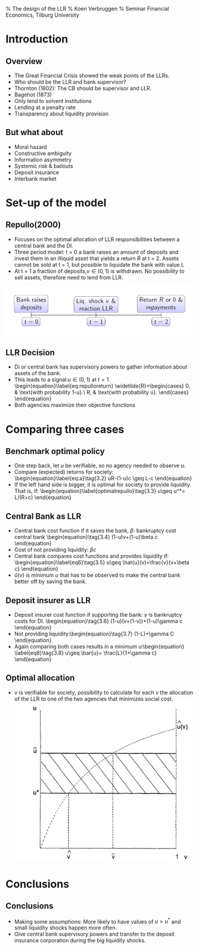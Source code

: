 % The design of the LLR
% Koen Verbruggen
% Seminar Financial Economics, Tilburg University


Introduction
============

Overview
----------------
-  The Great Financial Crisis showed the weak points of the LLRs.
-  Who should be the LLR and bank supervisor?
-  Thornton (1802): The CB should be supervisor and LLR.
-  Bagehot (1873)
-  Only lend to solvent institutions
-  Lending at a penalty rate
-  Transparency about liquidity provision

But what about
------------------------
- Moral hazard
- Constructive ambiguity
- Information asymmetry
- Systemic risk & bailouts
- Deposit insurance
- Interbank market

Set-up of the model
================
Repullo(2000)
------------
- Focuses on the optimal allocation of LLR responsibilities between a
central bank and the DI.
- Three period model: t = 0 a bank raises an amount of deposits and
invest them in an illiquid asset that yields a return $\tilde{R}$ at t = 2. Assets
cannot be sold at t = 1, but possible to liquidate the bank with value
L
- At t = 1 a fraction of deposits,$v \in (0,1)$ is withdrawn. No possibility
to sell assets, therefore need to lend from LLR.

![](images/Timeline.png)

LLR Decision
---------
- Di or central bank has supervisory powers to gather information about assets of the bank.
- This leads to a signal:$u \in (0,1)$ at $t=1$
\begin{equation}\label{eq:repulloreturn}
  \widetilde{R}=\begin{cases}
    0, & \text{with probability 1-u}.\\
    R, & \text{with probability u}.
  \end{cases}
\end{equation} 
- Both agencies maximize their objective functions

Comparing three cases
=========================
Benchmark optimal policy
------------------------
- One step back, let $u$ be verifiable, so no agency needed to observe $u$.
- Compare (expected) returns for society:
\begin{equation}\label{eq:a}\tag{3.2}
uR-(1-u)c \geq L-c
\end{equation}
- If the left hand side is bigger, it is optimal for society to provide liquidity. That is, if:
\begin{equation}\label{optimalrepullo}\tag{3.3}
u\geq u^*= L/(R+c)
\end{equation}

Central Bank as LLR
------------------------
- Central bank cost function if it saves the bank, $\beta$: bankruptcy cost central bank 
\begin{equation}\tag{3.4}
(1-u)v+(1-u)\beta c
\end{equation}
- Cost of not providing liquidity: $\beta c$
- Central bank compares cost functions and provides liquidity if:
\begin{equation}\label{eq6}\tag{3.5}
u\geq \hat{u}(v)=\frac{v}{v+\beta c}
\end{equation}
- $\hat{u}(v)$ is minimum $u$ that has to be observed to make the central bank better off by saving the bank.

Deposit insurer as LLR
-------------------------
- Deposit insurer cost function if supporting the bank: $\gamma$ is bankruptcy costs for DI.
\begin{equation}\tag{3.6}
(1-u)(v+(1-v))+(1-u)\gamma c
\end{equation}
- Not providing liquidity:\begin{equation}\tag{3.7}
(1-L)+\gamma C
\end{equation}
- Again comparing both cases results in a minimum $u$:\begin{equation} \label{eq8}\tag{3.8}
u\geq \bar{u}= \frac{L}{1+\gamma c}
\end{equation}

Optimal allocation
--------------------------------
- $v$ is verifiable for society, possibility to calculate for each $v$ the allocation of the LLR to one of the two agencies that minimizes social cost.
![](images/Repullo2000DI.png)

Conclusions
=======================
Conclusions
----------------------
- Making some assumptions: More likely to have values of $u>u^*$ and small liquidity shocks happen more often.
- Give central bank supervisory powers and transfer to the deposit insurance corporation during the big liquidity shocks.


